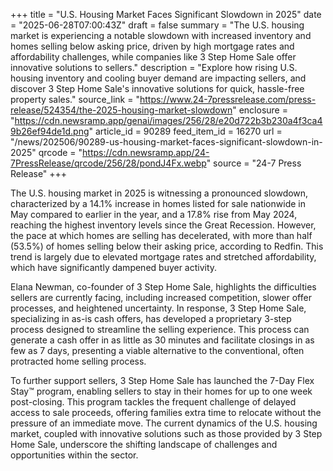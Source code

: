 +++
title = "U.S. Housing Market Faces Significant Slowdown in 2025"
date = "2025-06-28T07:00:43Z"
draft = false
summary = "The U.S. housing market is experiencing a notable slowdown with increased inventory and homes selling below asking price, driven by high mortgage rates and affordability challenges, while companies like 3 Step Home Sale offer innovative solutions to sellers."
description = "Explore how rising U.S. housing inventory and cooling buyer demand are impacting sellers, and discover 3 Step Home Sale's innovative solutions for quick, hassle-free property sales."
source_link = "https://www.24-7pressrelease.com/press-release/524354/the-2025-housing-market-slowdown"
enclosure = "https://cdn.newsramp.app/genai/images/256/28/e20d722b3b230a4f3ca49b26ef94de1d.png"
article_id = 90289
feed_item_id = 16270
url = "/news/202506/90289-us-housing-market-faces-significant-slowdown-in-2025"
qrcode = "https://cdn.newsramp.app/24-7PressRelease/qrcode/256/28/pondJ4Fx.webp"
source = "24-7 Press Release"
+++

<p>The U.S. housing market in 2025 is witnessing a pronounced slowdown, characterized by a 14.1% increase in homes listed for sale nationwide in May compared to earlier in the year, and a 17.8% rise from May 2024, reaching the highest inventory levels since the Great Recession. However, the pace at which homes are selling has decelerated, with more than half (53.5%) of homes selling below their asking price, according to Redfin. This trend is largely due to elevated mortgage rates and stretched affordability, which have significantly dampened buyer activity.</p><p>Elana Newman, co-founder of 3 Step Home Sale, highlights the difficulties sellers are currently facing, including increased competition, slower offer processes, and heightened uncertainty. In response, 3 Step Home Sale, specializing in as-is cash offers, has developed a proprietary 3-step process designed to streamline the selling experience. This process can generate a cash offer in as little as 30 minutes and facilitate closings in as few as 7 days, presenting a viable alternative to the conventional, often protracted home selling process.</p><p>To further support sellers, 3 Step Home Sale has launched the 7-Day Flex Stay™ program, enabling sellers to stay in their homes for up to one week post-closing. This program tackles the frequent challenge of delayed access to sale proceeds, offering families extra time to relocate without the pressure of an immediate move. The current dynamics of the U.S. housing market, coupled with innovative solutions such as those provided by 3 Step Home Sale, underscore the shifting landscape of challenges and opportunities within the sector.</p>